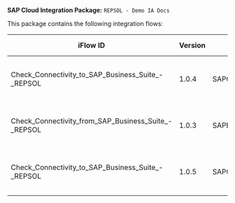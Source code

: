 **SAP Cloud Integration Package:** `REPSOL - Demo IA Docs`

This package contains the following integration flows:
<!-- IFLOW_TABLE_START -->
| iFlow ID      | Version | Sender        | Receiver      | Description                        | Details Link |
| ------------- | ------- | ------------- | ------------- | ---------------------------------- | ------------ |
| Check_Connectivity_to_SAP_Business_Suite_-_REPSOL | 1.0.4 | SAPCloudforCustomer | SAPERP | Check Connectivity with SAP Business Suite | [View Details](Check_Connectivity_to_SAP_Business_Suite_-_REPSOL/1.0.4/readme.md) |
| Check_Connectivity_from_SAP_Business_Suite_-_REPSOL | 1.0.3 | SAPERP | SAPCloudforCustomer | Check Connectivity with SAP Business Suite | [View Details](Check_Connectivity_from_SAP_Business_Suite_-_REPSOL/1.0.3/readme.md) |
| Check_Connectivity_to_SAP_Business_Suite_-_REPSOL | 1.0.5 | SAPCloudforCustomer | SAPERP | Check Connectivity with SAP Business Suite | [View Details](Check_Connectivity_to_SAP_Business_Suite_-_REPSOL/1.0.5/readme.md) |
<!-- IFLOW_TABLE_END -->

